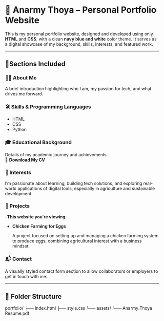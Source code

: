 # 🌟 Anarmy Thoya – Personal Portfolio Website

This is my personal portfolio website, designed and developed using only **HTML** and **CSS**, with a clean **navy blue and white** color theme. It serves as a digital showcase of my background, skills, interests, and featured work.

---

## 📌Sections Included

### 🧑‍💻 About Me
A brief introduction highlighting who I am, my passion for tech, and what drives me forward.

### 🛠️ Skills & Programming Languages
- HTML
- CSS
- Python
  

### 🎓 Educational Background
Details of my academic journey and achievements.  
📄 **[Download My CV](./assets/Anarmy_Thoya%20Resume.pdf)**

### 🌱 Interests
I’m passionate about learning, building tech solutions, and exploring real-world applications of digital tools, especially in agriculture and sustainable development.

### 📁 Projects

-**This website you're viewing**
- **Chicken Farming for Eggs**  

  A project focused on setting up and managing a chicken farming system to produce eggs, combining agricultural interest with a business mindset.

### 📬 Contact
A visually styled contact form section to allow collaborators or employers to get in touch with me.

---

## 📁 Folder Structure
portfolio/
├── index.html
├── style.css
└── assets/
└── Anarmy_Thoya Resume.pdf


